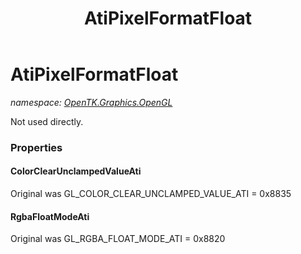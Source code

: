 ﻿---
title: AtiPixelFormatFloat
---

# AtiPixelFormatFloat
_namespace: [OpenTK.Graphics.OpenGL](N-OpenTK.Graphics.OpenGL.html)_

Not used directly.



### Properties

#### ColorClearUnclampedValueAti
Original was GL_COLOR_CLEAR_UNCLAMPED_VALUE_ATI = 0x8835
#### RgbaFloatModeAti
Original was GL_RGBA_FLOAT_MODE_ATI = 0x8820

